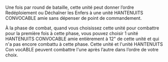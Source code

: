 Une fois par round de bataille,
cette unité peut donner l’ordre
Redéploiement ou Déchaîner les
Enfers à une unité HANTENUITS
CONVOCABLE amie sans dépenser
de point de commandement.

À la phase de combat, quand
vous choisissez cette unité pour
combattre pour la première fois à
cette phase, vous pouvez choisir 1 unité
HANTENUITS CONVOCABLE amie
entièrement à 12" de cette unité et qui
n'a pas encore combattu à cette phase.
Cette unité et l'unité HANTENUITS
Con vocABLE peuvent combattre l'une
après l’autre dans l’ordre de votre choix.
